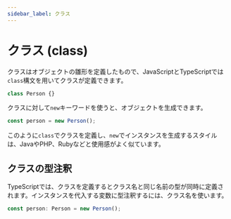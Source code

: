 ```yaml
---
sidebar_label: クラス
---
```


# クラス (class)

クラスはオブジェクトの雛形を定義したもので、JavaScriptとTypeScriptでは`class`構文を用いてクラスが定義できます。

```javascript
class Person {}
```

クラスに対して`new`キーワードを使うと、オブジェクトを生成できます。

```javascript
const person = new Person();
```

このように`class`でクラスを定義し、`new`でインスタンスを生成するスタイルは、JavaやPHP、Rubyなどと使用感がよく似ています。

## クラスの型注釈

TypeScriptでは、クラスを定義するとクラス名と同じ名前の型が同時に定義されます。インスタンスを代入する変数に型注釈するには、クラス名を使います。

```typescript
const person: Person = new Person();
```
